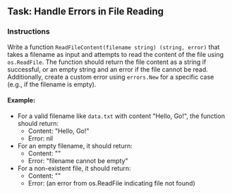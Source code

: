 ## Task: Handle Errors in File Reading

### Instructions

Write a function `ReadFileContent(filename string) (string, error)` that takes a filename as input and attempts to read the content of the file using `os.ReadFile`. The function should return the file content as a string if successful, or an empty string and an error if the file cannot be read. Additionally, create a custom error using `errors.New` for a specific case (e.g., if the filename is empty).

#### Example:
- For a valid filename like `data.txt` with content "Hello, Go!", the function should return:
  - Content: "Hello, Go!"
  - Error: nil
- For an empty filename, it should return:
  - Content: ""
  - Error: "filename cannot be empty"
- For a non-existent file, it should return:
  - Content: ""
  - Error: (an error from os.ReadFile indicating file not found)
